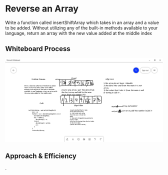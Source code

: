 # Reverse an Array
Write a function called insertShiftArray which takes in an array and a value to be added. Without utilizing any of the built-in methods available to your language, return an array with the new value added at the middle index<br />

## Whiteboard Process
![array reverse](./image.png)

## Approach & Efficiency
.